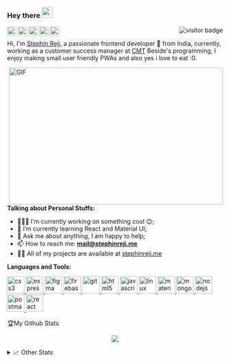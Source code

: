 ### Hey there <img src="https://media.giphy.com/media/hvRJCLFzcasrR4ia7z/giphy.gif" width="25px">
<a href="https://twitter.com/reji_stephin">
  <img align="left" alt="Stephin Reji | Twitter" width="22px" src="https://cdn.jsdelivr.net/npm/simple-icons@v3/icons/twitter.svg" />
</a>
<a href="https://www.linkedin.com/in/stephinreji/">
  <img align="left" alt="Stephin's LinkdeIN" width="22px" src="https://cdn.jsdelivr.net/npm/simple-icons@v3/icons/linkedin.svg" />
</a>
<a href="https://t.me/step_hin">
  <img align="left" alt="Stephin's Telegram" width="22px" src="https://cdn.jsdelivr.net/npm/simple-icons@v3/icons/telegram.svg" />
</a>
<a href="https://www.instagram.com/the_spectacled_one/">
  <img align="left" alt="Stephin's Instagram" width="22px" src="https://cdn.jsdelivr.net/npm/simple-icons@v3/icons/instagram.svg" />
</a>
<a href="https://dev.to/stephin007">
  <img align="left" alt="Stephin's Dev.to Account" width="22px" src="https://cdn.jsdelivr.net/npm/simple-icons@3.12.2/icons/dev-dot-to.svg" />
</a>  
<img align="right" src="https://visitor-badge.glitch.me/badge?page_id=page.id" alt="visitor badge"/>

<br/>

Hi, I'm [Stephin Reji](https://stephinreji.me/), a passionate frontend developer 🚀 from India, currently, working as a customer success manager at [CMT](https://civilmachines.com) Beside's programming, I enjoy making small user friendly PWAs and also yes i love to eat :0.

<img align="right" alt="GIF" src="https://media.giphy.com/media/iIqmM5tTjmpOB9mpbn/giphy.gif" width="500" height="320" />

**Talking about Personal Stuffs:**

- 👨🏽‍💻 I’m currently working on something cool :wink:;
- 🌱 I’m currently learning React and Material UI; 
- 💬 Ask me about anything, I am happy to help;
- 📫 How to reach me: **mail@stephinreji.me**
- 👨‍💻 All of my projects are available at [stephinreji.me](stephinreji.me)

**Languages and Tools:**  
<p align="left"> <a href="https://www.w3schools.com/css/" target="_blank"> <img src="https://devicons.github.io/devicon/devicon.git/icons/css3/css3-original-wordmark.svg" alt="css3" width="40" height="40"/> </a> <a href="https://expressjs.com" target="_blank"> <img src="https://devicons.github.io/devicon/devicon.git/icons/express/express-original-wordmark.svg" alt="express" width="40" height="40"/> </a> <a href="https://www.figma.com/" target="_blank"> <img src="https://www.vectorlogo.zone/logos/figma/figma-icon.svg" alt="figma" width="40" height="40"/> </a> <a href="https://firebase.google.com/" target="_blank"> <img src="https://www.vectorlogo.zone/logos/firebase/firebase-icon.svg" alt="firebase" width="40" height="40"/> </a> <a href="https://git-scm.com/" target="_blank"> <img src="https://www.vectorlogo.zone/logos/git-scm/git-scm-icon.svg" alt="git" width="40" height="40"/> </a> <a href="https://www.w3.org/html/" target="_blank"> <img src="https://devicons.github.io/devicon/devicon.git/icons/html5/html5-original-wordmark.svg" alt="html5" width="40" height="40"/> </a> <a href="https://developer.mozilla.org/en-US/docs/Web/JavaScript" target="_blank"> <img src="https://devicons.github.io/devicon/devicon.git/icons/javascript/javascript-original.svg" alt="javascript" width="40" height="40"/> </a> <a href="https://www.linux.org/" target="_blank"> <img src="https://devicons.github.io/devicon/devicon.git/icons/linux/linux-original.svg" alt="linux" width="40" height="40"/> </a> <a href="https://materializecss.com/" target="_blank"> <img src="https://raw.githubusercontent.com/prplx/svg-logos/5585531d45d294869c4eaab4d7cf2e9c167710a9/svg/materialize.svg" alt="materialize" width="40" height="40"/> </a> <a href="https://www.mongodb.com/" target="_blank"> <img src="https://devicons.github.io/devicon/devicon.git/icons/mongodb/mongodb-original-wordmark.svg" alt="mongodb" width="40" height="40"/> </a> <a href="https://nodejs.org" target="_blank"> <img src="https://devicons.github.io/devicon/devicon.git/icons/nodejs/nodejs-original-wordmark.svg" alt="nodejs" width="40" height="40"/> </a> <a href="https://postman.com" target="_blank"> <img src="https://www.vectorlogo.zone/logos/getpostman/getpostman-icon.svg" alt="postman" width="40" height="40"/> </a> <a href="https://reactjs.org/" target="_blank"> <img src="https://devicons.github.io/devicon/devicon.git/icons/react/react-original-wordmark.svg" alt="react" width="40" height="40"/> </a> </p>

<summary>🏆My Github Stats</summary>
<p align="center"> <img src="https://github-readme-stats.vercel.app/api?username=stephin007&show_icons=true&count_private=true&theme=tokyonight" />

<details>
<summary>📈 Other Stats</summary>
<p align="center"> <img src="https://github-readme-stats.vercel.app/api/top-langs/?username=stephin007&theme=tokyonight" width="400" height="300"/>
<p align="center"> <img src="https://github-readme-stats.vercel.app/api/wakatime?username=stephin007&theme=tokyonight" width="1000" height="300"/>

</details>


